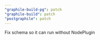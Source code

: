 ```yaml
---
"graphile-build-pg": patch
"graphile-build": patch
"postgraphile": patch
---
```


Fix schema so it can run without NodePlugin
